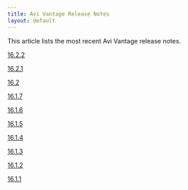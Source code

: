 ```yaml
---
title: Avi Vantage Release Notes
layout: default
---
```

This article lists the most recent Avi Vantage release notes.

<a href="avi-vantage-16-2-2-release-notes">16.2.2</a>

<a href="avi-vantage-16-2-1-release-notes">16.2.1</a>

<a href="avi-vantage-16-2-release-notes">16.2</a>

<a href="avi-vantage-16-1-7-release-notes">16.1.7</a>

<a href="avi-vantage-16-1-6-release-notes">16.1.6</a>

<a href="avi-vantage-16-1-5-release-notes">16.1.5</a>

<a href="avi-vantage-16-1-4-release-notes">16.1.4</a>

<a href="avi-vantage-16-1-3-release-notes">16.1.3</a>

<a href="avi-vantage-16-1-2-release-notes">16.1.2</a>

<a href="avi-vantage-16-1-6-release-notes">16.1.1</a>
